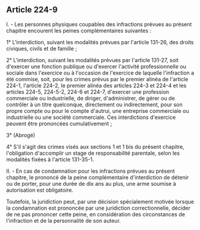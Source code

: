 Article 224-9
----
I. - Les personnes physiques coupables des infractions prévues au présent
chapitre encourent les peines complémentaires suivantes :

1° L'interdiction, suivant les modalités prévues par l'article 131-26, des
droits civiques, civils et de famille ;

2° L'interdiction, suivant les modalités prévues par l'article 131-27, soit
d'exercer une fonction publique ou d'exercer l'activité professionnelle ou
sociale dans l'exercice ou à l'occasion de l'exercice de laquelle l'infraction a
été commise, soit, pour les crimes prévus par le premier alinéa de l'article
224-1, l'article 224-2, le premier alinéa des articles 224-3 et 224-4 et les
articles 224-5, 224-5-2, 224-6 et 224-7, d'exercer une profession commerciale ou
industrielle, de diriger, d'administrer, de gérer ou de contrôler à un titre
quelconque, directement ou indirectement, pour son propre compte ou pour le
compte d'autrui, une entreprise commerciale ou industrielle ou une société
commerciale. Ces interdictions d'exercice peuvent être prononcées cumulativement
;

3° (Abrogé)

4° S'il s'agit des crimes visés aux sections 1 et 1 bis du présent chapitre,
l'obligation d'accomplir un stage de responsabilité parentale, selon les
modalités fixées à l'article 131-35-1.

II. - En cas de condamnation pour les infractions prévues au présent chapitre,
le prononcé de la peine complémentaire d'interdiction de détenir ou de porter,
pour une durée de dix ans au plus, une arme soumise à autorisation est
obligatoire.

Toutefois, la juridiction peut, par une décision spécialement motivée lorsque la
condamnation est prononcée par une juridiction correctionnelle, décider de ne
pas prononcer cette peine, en considération des circonstances de l'infraction et
de la personnalité de son auteur.
